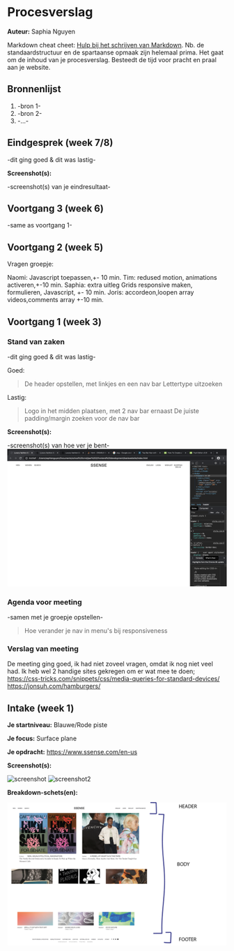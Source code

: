 # Procesverslag
**Auteur:** Saphia Nguyen

Markdown cheat cheet: [Hulp bij het schrijven van Markdown](https://github.com/adam-p/markdown-here/wiki/Markdown-Cheatsheet). Nb. de standaardstructuur en de spartaanse opmaak zijn helemaal prima. Het gaat om de inhoud van je procesverslag. Besteedt de tijd voor pracht en praal aan je website.



## Bronnenlijst
1. -bron 1-
2. -bron 2-
3. -...-



## Eindgesprek (week 7/8)

-dit ging goed & dit was lastig-

**Screenshot(s):**

-screenshot(s) van je eindresultaat-



## Voortgang 3 (week 6)

-same as voortgang 1-



## Voortgang 2 (week 5)

Vragen groepje:

Naomi: Javascript toepassen,+- 10 min.
Tim: redused motion, animations activeren,+-10 min.
Saphia: extra uitleg Grids responsive maken, formulieren, Javascript, +- 10 min.
Joris: accordeon,loopen array videos,comments array +-10 min.


## Voortgang 1 (week 3)

### Stand van zaken

-dit ging goed & dit was lastig-

Goed:
> De header opstellen, met linkjes en een nav bar
> Lettertype uitzoeken

Lastig:
> Logo in het midden plaatsen, met 2 nav bar ernaast
> De juiste padding/margin zoeken voor de nav bar

**Screenshot(s):**

-screenshot(s) van hoe ver je bent-
![voortgang](images/voortgang.png)

### Agenda voor meeting

-samen met je groepje opstellen-
> Hoe verander je nav in menu's bij responsiveness





### Verslag van meeting

De meeting ging goed, ik had niet zoveel vragen, omdat ik nog niet veel had.
Ik heb wel 2 handige sites gekregen om er wat mee te doen; 
https://css-tricks.com/snippets/css/media-queries-for-standard-devices/
https://jonsuh.com/hamburgers/




## Intake (week 1)

**Je startniveau:** Blauwe/Rode piste

**Je focus:** Surface plane

**Je opdracht:** https://www.ssense.com/en-us

**Screenshot(s):**

![screenshot](images/screen1.jpg)
![screenshot2](images/screen2.jpg)


**Breakdown-schets(en):**

![breakdown](images/breakdown.png)
